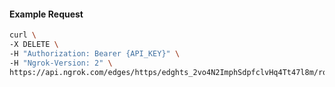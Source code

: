 <!-- Code generated for API Clients. DO NOT EDIT. -->
#### Example Request
```bash
curl \
-X DELETE \
-H "Authorization: Bearer {API_KEY}" \
-H "Ngrok-Version: 2" \
https://api.ngrok.com/edges/https/edghts_2vo4N2ImphSdpfclvHq4Tt47l8m/routes/edghtsrt_2vo4N1bYPnG3DSmPxIFEEfycVfK/backend
